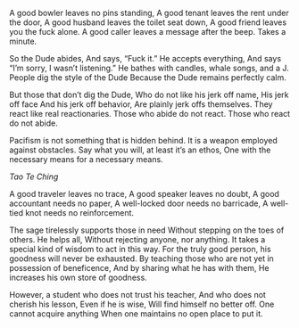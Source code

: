 A good bowler leaves no pins standing,
A good tenant leaves the rent under the door,
A good husband leaves the toilet seat down,
A good friend leaves you the fuck alone.
A good caller leaves a message after the beep.
Takes a minute.

So the Dude abides,
And says, “Fuck it.”
He accepts everything,
And says “I’m sorry, I wasn’t listening.”
He bathes with candles, whale songs, and a J.
People dig the style of the Dude
Because the Dude remains perfectly calm.

But those that don’t dig the Dude,
Who do not like his jerk off name,
His jerk off face
And his jerk off behavior,
Are plainly jerk offs themselves.
They react like real reactionaries.
Those who abide do not react.
Those who react do not abide.

Pacifism is not something that is hidden behind.
It is a weapon employed against obstacles.
Say what you will, at least it’s an ethos,
One with the necessary means for a necessary means.

*Tao Te Ching*

A good traveler leaves no trace,
A good speaker leaves no doubt,
A good accountant needs no paper,
A well-locked door needs no barricade,
A well-tied knot needs no reinforcement.

The sage tirelessly supports those in need
Without stepping on the toes of others.
He helps all,
Without rejecting anyone, nor anything.
It takes a special kind of wisdom to act in this way.
For the truly good person, his goodness will never be exhausted.
By teaching those who are not yet in possession of beneficence,
And by sharing what he has with them,
He increases his own store of goodness.

However, a student who does not trust his teacher,
And who does not cherish his lesson,
Even if he is wise,
Will find himself no better off.
One cannot acquire anything
When one maintains no open place to put it.
